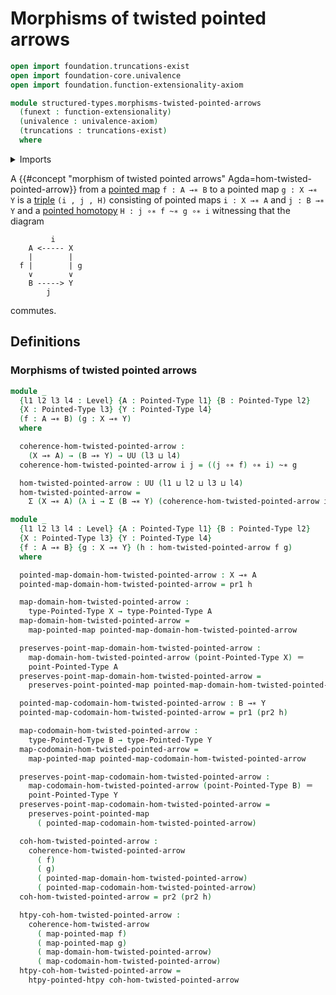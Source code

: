 # Morphisms of twisted pointed arrows

```agda
open import foundation.truncations-exist
open import foundation-core.univalence
open import foundation.function-extensionality-axiom

module structured-types.morphisms-twisted-pointed-arrows
  (funext : function-extensionality)
  (univalence : univalence-axiom)
  (truncations : truncations-exist)
  where
```

<details><summary>Imports</summary>

```agda
open import foundation.dependent-pair-types
open import foundation.function-types funext
open import foundation.identity-types funext
open import foundation.morphisms-twisted-arrows
open import foundation.universe-levels

open import structured-types.pointed-homotopies funext univalence truncations
open import structured-types.pointed-maps funext univalence truncations
open import structured-types.pointed-types
```

</details>

A
{{#concept "morphism of twisted pointed arrows" Agda=hom-twisted-pointed-arrow}}
from a [pointed map](structured-types.pointed-maps.md) `f : A →∗ B` to a pointed
map `g : X →∗ Y` is a [triple](foundation.dependent-pair-types.md) `(i , j , H)`
consisting of pointed maps `i : X →∗ A` and `j : B →∗ Y` and a
[pointed homotopy](structured-types.pointed-homotopies.md)
`H : j ∘∗ f ~∗ g ∘∗ i` witnessing that the diagram

```text
         i
    A <----- X
    |        |
  f |        | g
    ∨        ∨
    B -----> Y
        j
```

commutes.

## Definitions

### Morphisms of twisted pointed arrows

```agda
module _
  {l1 l2 l3 l4 : Level} {A : Pointed-Type l1} {B : Pointed-Type l2}
  {X : Pointed-Type l3} {Y : Pointed-Type l4}
  (f : A →∗ B) (g : X →∗ Y)
  where

  coherence-hom-twisted-pointed-arrow :
    (X →∗ A) → (B →∗ Y) → UU (l3 ⊔ l4)
  coherence-hom-twisted-pointed-arrow i j = ((j ∘∗ f) ∘∗ i) ~∗ g

  hom-twisted-pointed-arrow : UU (l1 ⊔ l2 ⊔ l3 ⊔ l4)
  hom-twisted-pointed-arrow =
    Σ (X →∗ A) (λ i → Σ (B →∗ Y) (coherence-hom-twisted-pointed-arrow i))

module _
  {l1 l2 l3 l4 : Level} {A : Pointed-Type l1} {B : Pointed-Type l2}
  {X : Pointed-Type l3} {Y : Pointed-Type l4}
  {f : A →∗ B} {g : X →∗ Y} (h : hom-twisted-pointed-arrow f g)
  where

  pointed-map-domain-hom-twisted-pointed-arrow : X →∗ A
  pointed-map-domain-hom-twisted-pointed-arrow = pr1 h

  map-domain-hom-twisted-pointed-arrow :
    type-Pointed-Type X → type-Pointed-Type A
  map-domain-hom-twisted-pointed-arrow =
    map-pointed-map pointed-map-domain-hom-twisted-pointed-arrow

  preserves-point-map-domain-hom-twisted-pointed-arrow :
    map-domain-hom-twisted-pointed-arrow (point-Pointed-Type X) ＝
    point-Pointed-Type A
  preserves-point-map-domain-hom-twisted-pointed-arrow =
    preserves-point-pointed-map pointed-map-domain-hom-twisted-pointed-arrow

  pointed-map-codomain-hom-twisted-pointed-arrow : B →∗ Y
  pointed-map-codomain-hom-twisted-pointed-arrow = pr1 (pr2 h)

  map-codomain-hom-twisted-pointed-arrow :
    type-Pointed-Type B → type-Pointed-Type Y
  map-codomain-hom-twisted-pointed-arrow =
    map-pointed-map pointed-map-codomain-hom-twisted-pointed-arrow

  preserves-point-map-codomain-hom-twisted-pointed-arrow :
    map-codomain-hom-twisted-pointed-arrow (point-Pointed-Type B) ＝
    point-Pointed-Type Y
  preserves-point-map-codomain-hom-twisted-pointed-arrow =
    preserves-point-pointed-map
      ( pointed-map-codomain-hom-twisted-pointed-arrow)

  coh-hom-twisted-pointed-arrow :
    coherence-hom-twisted-pointed-arrow
      ( f)
      ( g)
      ( pointed-map-domain-hom-twisted-pointed-arrow)
      ( pointed-map-codomain-hom-twisted-pointed-arrow)
  coh-hom-twisted-pointed-arrow = pr2 (pr2 h)

  htpy-coh-hom-twisted-pointed-arrow :
    coherence-hom-twisted-arrow
      ( map-pointed-map f)
      ( map-pointed-map g)
      ( map-domain-hom-twisted-pointed-arrow)
      ( map-codomain-hom-twisted-pointed-arrow)
  htpy-coh-hom-twisted-pointed-arrow =
    htpy-pointed-htpy coh-hom-twisted-pointed-arrow
```
